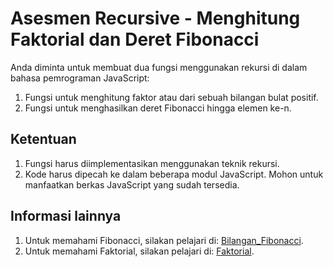 # Asesmen Recursive - Menghitung Faktorial dan Deret Fibonacci

Anda diminta untuk membuat dua fungsi menggunakan rekursi di dalam bahasa pemrograman JavaScript:

1. Fungsi untuk menghitung faktor atau dari sebuah bilangan bulat positif.
2. Fungsi untuk menghasilkan deret Fibonacci hingga elemen ke-n.

## Ketentuan

1. Fungsi harus diimplementasikan menggunakan teknik rekursi.
2. Kode harus dipecah ke dalam beberapa modul JavaScript. Mohon untuk manfaatkan berkas JavaScript yang sudah tersedia.

## Informasi lainnya

1. Untuk memahami Fibonacci, silakan pelajari di: [Bilangan_Fibonacci](https://id.wikipedia.org/wiki/Bilangan_Fibonacci).
2. Untuk memahami Faktorial, silakan pelajari di: [Faktorial](https://id.wikipedia.org/wiki/Faktorial).